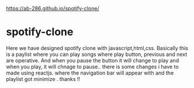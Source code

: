 
https://ab-286.github.io/spotify-clone/

# spotify-clone

Here we have designed spotify clone with javascript,html,css.
Basically this is a paylist where you can play songs where play button, previous and next are operative. And when you pause the button it will change to play and when you play,
it will chnage to pause..
there is some changes i have to made using reactjs. where the navigation bar will appear with and the playlist got minimize . 
thanks !!
